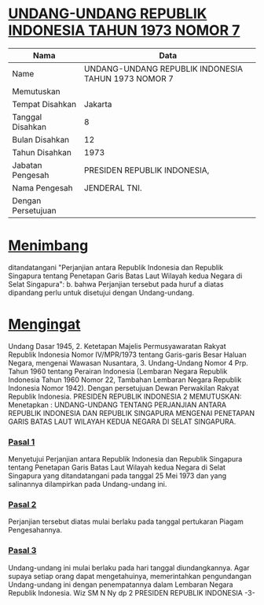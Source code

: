 # [UNDANG-UNDANG REPUBLIK INDONESIA TAHUN 1973 NOMOR 7](http://example.org/legal/document/uu/1973/7)

| Nama | Data |
| ------ | ----- |
|Name|UNDANG-UNDANG REPUBLIK INDONESIA TAHUN 1973 NOMOR 7|
|Memutuskan||
|Tempat Disahkan|Jakarta|
|Tanggal Disahkan|8|
|Bulan Disahkan|12|
|Tahun Disahkan|1973|
|Jabatan Pengesah|PRESIDEN REPUBLIK INDONESIA,|
|Nama Pengesah|JENDERAL TNI.|
|Dengan Persetujuan||
# [Menimbang](http://example.org/legal/document/uu/1973/7/menimbang)
 ditandatangani "Perjanjian antara Republik Indonesia dan Republik Singapura tentang Penetapan Garis Batas Laut Wilayah kedua Negara di Selat Singapura": b. bahwa Perjanjian tersebut pada huruf a diatas dipandang perlu untuk disetujui dengan Undang-undang.
# [Mengingat](http://example.org/legal/document/uu/1973/7/mengingat)
 Undang Dasar 1945, 2. Ketetapan Majelis Permusyawaratan Rakyat Republik Indonesia Nomor IV/MPR/1973 tentang Garis-garis Besar Haluan Negara, mengenai Wawasan Nusantara, 3. Undang-Undang Nomor 4 Prp. Tahun 1960 tentang Perairan Indonesia (Lembaran Negara Republik Indonesia Tahun 1960 Nomor 22, Tambahan Lembaran Negara Republik Indonesia Nomor 1942). Dengan persetujuan Dewan Perwakilan Rakyat Republik Indonesia. PRESIDEN REPUBLIK INDONESIA 2 MEMUTUSKAN: Menetapkan : UNDANG-UNDANG TENTANG PERJANJIAN ANTARA REPUBLIK INDONESIA DAN REPUBLIK SINGAPURA MENGENAI PENETAPAN GARIS BATAS LAUT WILAYAH KEDUA NEGARA DI SELAT SINGAPURA.

### [Pasal 1](http://example.org/legal/document/uu/1973/7/pasal/0001)
Menyetujui Perjanjian antara Republik Indonesia dan Republik Singapura tentang Penetapan Garis Batas Laut Wilayah kedua Negara di Selat Singapura yang ditandatangani pada tanggal 25 Mei 1973 dan yang salinannya dilampirkan pada Undang-undang ini.


### [Pasal 2](http://example.org/legal/document/uu/1973/7/pasal/0002)
Perjanjian tersebut diatas mulai berlaku pada tanggal pertukaran Piagam Pengesahannya.


### [Pasal 3](http://example.org/legal/document/uu/1973/7/pasal/0003)
Undang-undang ini mulai berlaku pada hari tanggal diundangkannya. Agar supaya setiap orang dapat mengetahuinya, memerintahkan pengundangan Undang-undang ini dengan penempatannya dalam Lembaran Negara Republik Indonesia. Wiz SM N Ny dp 2 PRESIDEN REPUBLIK INDONESIA -3-
